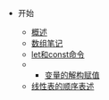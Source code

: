 - 开始

  - [概述](/README.md)
  - [数组笔记](/js/数组笔记.md)
  - [let和const命令](/es6/let和const命令.md)
  - - [变量的解构赋值](/es6/变量的解构赋值.md)
  - [线性表的顺序表述](/线性表的顺序表示.md)